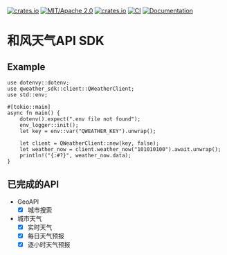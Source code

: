 [![crates.io](https://img.shields.io/crates/v/qweather-sdk)](https://crates.io/crates/qweather-sdk)
[![MIT/Apache 2.0](https://img.shields.io/badge/license-MIT%2FApache-blue.svg)](https://github.com/Seldom-SE/seldom_pixel#license)
[![crates.io](https://img.shields.io/crates/d/qweather-sdk)](https://crates.io/crates/qweather-sdk)
[![CI](https://github.com/foxzool/qweather-sdk/workflows/CI/badge.svg)](https://github.com/foxzool/qweather-sdk/actions)
[![Documentation](https://docs.rs/qweather-sdk/badge.svg)](https://docs.rs/qweather-sdk)

# 和风天气API SDK

## Example

```no_run
use dotenvy::dotenv;
use qweather_sdk::client::QWeatherClient;
use std::env;

#[tokio::main]
async fn main() {
    dotenv().expect(".env file not found");
    env_logger::init();
    let key = env::var("QWEATHER_KEY").unwrap();

    let client = QWeatherClient::new(key, false);
    let weather_now = client.weather_now("101010100").await.unwrap();
    println!("{:#?}", weather_now.data);
}

```

## 已完成的API

- GeoAPI
  - [x] 城市搜索

- 城市天气
    - [x] 实时天气
    - [x] 每日天气预报
    - [x] 逐小时天气预报